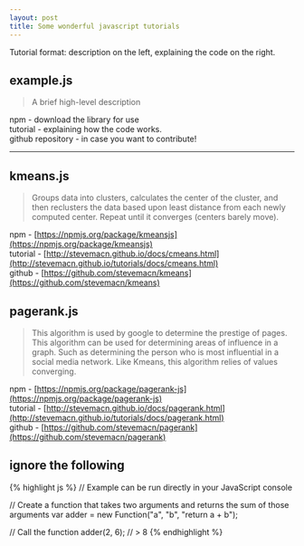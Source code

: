 ```yaml
---
layout: post
title: Some wonderful javascript tutorials
---
```


Tutorial format:  description on the left, explaining the code on the right.

## example.js

> A brief high-level description 

npm - download the library for use  
tutorial - explaining how the code works.  
github repository - in case you want to contribute!  

-----
## kmeans.js
> Groups data into clusters, calculates the center of the cluster, and then reclusters the data based upon least distance from each newly computed center. Repeat until it converges (centers barely move). 

npm - [https://npmjs.org/package/kmeansjs](https://npmjs.org/package/kmeansjs)  
tutorial - [http://stevemacn.github.io/docs/cmeans.html](http://stevemacn.github.io/tutorials/docs/cmeans.html)  
github - [https://github.com/stevemacn/kmeans](https://github.com/stevemacn/kmeans)  

## pagerank.js
> This algorithm is used by google to determine the prestige of pages. This algorithm can be used for determining areas of influence in a graph. Such as determining the person who is most influential in a social media network. Like Kmeans, this algorithm relies of values converging. 

npm - [https://npmjs.org/package/pagerank-js](https://npmjs.org/package/pagerank-js)  
tutorial - [http://stevemacn.github.io/docs/pagerank.html](http://stevemacn.github.io/tutorials/docs/pagerank.html)  
github - [https://github.com/stevemacn/pagerank](https://github.com/stevemacn/pagerank)


## ignore the following

{% highlight js %}
// Example can be run directly in your JavaScript console

// Create a function that takes two arguments and returns the sum of those arguments
var adder = new Function("a", "b", "return a + b");

// Call the function
adder(2, 6);
// > 8
{% endhighlight %}

